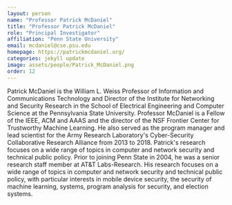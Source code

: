 ```yaml
---
layout: person
name: "Professor Patrick McDaniel"
title: "Professor Patrick McDaniel"
role: "Principal Investigator"
affiliation: "Penn State University"
email: mcdaniel@cse.psu.edu
homepage: https://patrickmcdaniel.org/
categories: jekyll update
image: assets/people/Patrick_McDaniel.png
order: 12
---
```

Patrick McDaniel is the William L. Weiss Professor of Information and Communications Technology and Director of the Institute for Networking and Security Research in the School of Electrical Engineering and Computer Science at the Pennsylvania State University. Professor McDaniel is a Fellow of the IEEE, ACM and AAAS and the director of the NSF Frontier Center for Trustworthy Machine Learning. He also served as the program manager and lead scientist for the Army Research Laboratory's Cyber-Security Collaborative Research Alliance from 2013 to 2018. Patrick's research focuses on a wide range of topics in computer and network security and technical public policy. Prior to joining Penn State in 2004, he was a senior research staff member at AT&T Labs-Research. His research focuses on a wide range of topics in computer and network security and technical public policy, with particular interests in mobile device security, the security of machine learning, systems, program analysis for security, and election systems.